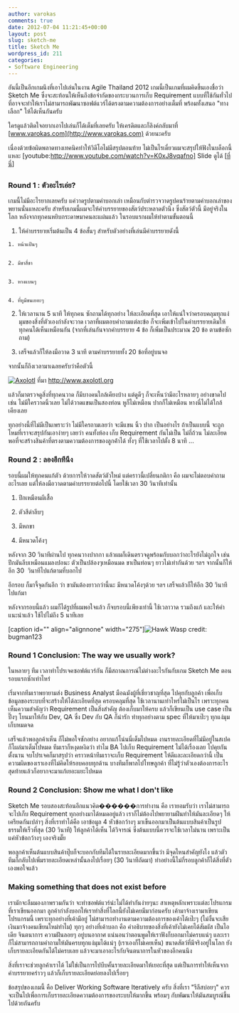 ```yaml
---
author: varokas
comments: true
date: 2012-07-04 11:21:45+00:00
layout: post
slug: sketch-me
title: Sketch Me
wordpress_id: 211
categories:
- Software Engineering
---
```


อันนึ้เป็นอีกเกมนึงที่เอาไปเล่นในงาน Agile Thailand 2012 เกมนี้เป็นเกมที่ผมคิดขึ้นเองชื่อว่า Sketch Me ซึ่งจะสะท้อนให้เห็นถึงข้อจำกัดของกระบวนการเก็บ Requirement แบบที่ใช้กันทั่วไป ที่อาจจะทำให้เราไม่สามารถพัฒนาซอฟต์แวร์ได้ตรงตามความต้องการอย่างเต็มที่ พร้อมทั้งเสนอ "ทางเลือก" ให้ได้เห็นกันครับ

ใครดูแล้วติดใจอยากเอาไปเล่นก็ได้เต็มที่เลยครับ ให้เครดิตและก็ลิงค์กลับมาที่ [www.varokas.com](http://www.varokas.com) ด้วยนะครับ

เนื่องด้วยข้อผิดพลาดทางเทคนิคทำให้วิดีโอไม่มีสรุปตอนท้าย ไม่เป็นไรเดี๋ยวผมจะสรุปให้ฟังในบล็อกนี้แหละ
[youtube:http://www.youtube.com/watch?v=K0xJ8vqafno]
Slide ดูได้ [[ที่นี่](https://docs.google.com/a/panusuwan.com/presentation/d/1uxs3P7XvkmZb1f7SQxTZ4U3lg2ItB-9_aZjVS3kVYTM)]


## <!--more-->




### Round 1 : ตัวอะไรเอ่ย?


เกมนี้ไม่มีอะไรยากเลยครับ แค่วาดรูปตามคำบอกเล่า เหมือนกับตำรวจวาดรูปคนร้ายตามคำบอกเล่าของพยานนั่นแหละครับ สำหรับเกมนี้ผมจะให้คำบรรยายของสัตว์ประหลาดตัวนึง ซึ่งสัตว์ตัวนี้ มีอยู่จริงในโลก หลังจากทุกคนหยิบกระดาษมาคนละแผ่นแล้ว ในรอบแรกผมให้ทำตามขั้นตอนนี้




  1. ให้คำบรรยายเริ่มต้นเป็น 4 ข้อสั้นๆ สำหรับตัวอย่างที่เล่นมีคำบรรยายดังนี้


    1. หน้าแป้นๆ


    2. มีขาสี่ขา


    3. หางแบนๆ


    4. ที่หูมีขนเยอะๆ





  2. ให้เวลานาน 5 นาที ให้ทุกคน ซักถามได้ทุกอย่าง ให้ละเอียดที่สุด เอาให้แน่ใจว่าครอบคลุมทุกแง่มุมของสิ่งที่ตัวเองกำลังจะวาด เวลาที่ผมตอบคำถามแต่ละข้อ ก็จะเพิ่มเข้าไปในคำบรรยายเดิมให้ทุกคนได้เห็นเหมือนกัน (จากที่เล่นกันจากคำบรรยาย 4 ข้อ ก็เพิ่มเป็นประมาณ 20 ข้อ ตามข้อซักถาม)


  3. เสร็จแล้วก็ให้ลงมือวาด 3 นาที ตามคำบรรยายทั้ง 20 ข้อที่อยู่บนจอ


จากนั้นก็ถึงเวลามาเฉลยครับว่าคือตัวนี้

[![Axolotl](http://www.axolotl.org/images/animals/axolotl.jpg)](http://www.axolotl.org) ที่มา http://www.axolotl.org

แล้วก็มาตรวจดูสิ่งที่ทุกคนวาด ก็มีบางคนใกล้เคียงบ้าง แต่ดูดีๆ ก็จะเห็นว่ามีอะไรหลายๆ อย่างขาดไป เช่น ไม่มีใครวาดนิ้วเลย ไม่ได้วาดแขนเป็นสองท่อน หูก็ไม่เหมือน ปากก็ไม่เหมือน หางนี่ไม่ได้ใกล้เคียงเลย

ทุกอย่างนี้ที่ไม่มีเป็นเพราะว่า ไม่มีใครถามเลยว่า จะมีแขน นิ้ว ปาก เป็นอย่างไร ถ้าเป็นแบบนี้ จะถูกไหมที่เราจะสรุปกันเอาง่ายๆ เลยว่า คนทั้งห้อง เก็บ Requirement กันไม่เป็น ไม่ถี่ถ้วน ไม่ละเอียดพอที่จะสร้างสินค้าที่ตรงตามความต้องการของลูกค้่าได้ ทั้งๆ ที่ใช้เวลาไปตั้ง 8 นาที ...


### Round 2 : ลองอีกทีนึง


รอบนี้ผมให้ทุกคนแก้ตัว ด้วยการให้วาดสัตว์ตัวใหม่ แต่คราวนี้เปลี่ยนกติกา คือ ผมจะไม่ตอบคำถามอะไรเลย แต่ให้ลงมือวาดตามคำบรรยายต่อไปนี้ โดยใช้เวลา 30 วินาทีเท่านั้น




  1. ปีกเหมือนผีเสื้อ


  2. ตัวสีดำลีบๆ


  3. มีหกขา


  4. มีหนวดโค้งๆ


หลังจาก 30 วินาทีผ่านไป ทุกคนวางปากกา แล้วผมก็เดินตรวจดูพร้อมกับบอกว่าอะไรยังไม่ถูกใจ เช่น ปีกมันลีบเหมือนแมลงปอนะ ตัวเป็นปล้องๆเหมือนมด ขาเป็นท่อนๆ ยาวไม่เท่ากันด้วย ฯลฯ จากนั้นก็ให้อีก 30  วินาทีไปแก้ตามที่บอกไป

อีกรอบ ก็มาจี้จุดกันอีก ว่า ขามันต้องยาวกว่านี้นะ มีหนวดโค้งๆด้วย ฯลฯ เสร็จแล้วก็ให้อีก 30 วินาที ไปแก้มา

หลังจากรอบนี้แล้ว ผมก็ได้รูปที่ผมพอใจแล้ว ก็จบรอบนี้เพียงเท่านี้ ใช้เวลาวาด รวมถึงแก้ และให้คำแนะนำแล้ว ใช้ไปไม่ถึง 5 นาทีเลย

[caption id="" align="alignnone" width="275"]![Hawk Wasp](http://cdn.ghosttheory.com/wp-content/uploads/2008/12/tarantulahawk.jpg) credit: bugman123


### Round 1 Conclusion: The way we usually work?


ในหลายๆ ทีม เวลาทำโปรเจคซอฟต์แวร์กัน ก็มีสถาณการณ์ไม่ต่างอะไรกันกับเกม Sketch Me ตอนรอบแรกซักเท่าไหร่

เริ่มจากทีมเราพยายามส่ง Business Analyst มือฉมังผู้ที่เชี่ยวชาญที่สุด ไปคุยกับลูกค้า เพื่อเก็บข้อมูลของระบบที่จะสร้างให้ได้ละเอียดที่สุด ครอบคลุมที่สุด ใช้เวลานานเท่าไหร่ไม่เป็นไร เพราะทุกคนเห็นความสำคัญว่า Requirement เป็นสิ่งสำคัญ ต้องเก็บมาให้ครบ แล้วก็เขียนเป็น use case เป็นปึ๊งๆ โยนมาให้กับ Dev, QA ซึ่ง Dev กับ QA ก็น่ารัก ทำทุกอย่างตาม spec ที่ให้มาเป๊ะๆ ทุกแง่มุมเก็บหมดจด

เสร็จแล้วพอลูกค้าเห็น ก็ไม่พอใจซักอย่าง อยากแก้โน่นนี่เต็มไปหมด งานรายละเอียดที่ไม่มีอยู่ในสเปคก็โผล่มาเต็มไปหมด ทีมเราก็หงุดหงิดว่า ทำไม BA ไปเก็บ Requirement ไม่ได้เรื่องเลย ไปคุยกันตั้งนาน จบโปรเจคก็มาสรุปว่า คราวหน้าทีมเราจะเก็บ Requirement ให้ดีและละเอียดกว่านี้ เป็นความผิดของเราเองที่ไม่คิดให้รอบคอบทุกด้าน บางทีมก็พาลไปโทษลูกค้า ที่ไม่รู้ว่าตัวเองต้องการอะไร สุดท้ายแล้วก็อยากจะมาแก้เยอะแยะไปหมด


### Round 2 Conclusion: Show me what I don't like


Sketch Me รอบสองสะท้อนอีกแนวคิด������การทำงาน คือ เรายอมรับว่า เราไม่สามารถจะไปเก็บ Requirement ทุกอย่างมาได้หมดอยู่แล้ว เราก็ไม่ต้องไปพยายามฝีนทำให้มันละเอียดๆ ให้เครียดกันเปล่าๆ สิ่งที่เราทำได้คือ เอาข้อมูล 4 หัวข้อกว้างๆ มาเข็นออกมาเป็นต้นแบบสินค้าเป็นรูปธรรมให้เร็วที่สุด (30 วินาที) ให้ลูกค้าได้เห็น ได้วิจารณ์ ซึ่งต้นแบบนี้ควรจะใช้เวลาไม่นาน เพราะเป็นแค่หัวข้อกว้างๆ เองจริงมั๊ย

พอลูกค้าเห็นต้นแบบสินค้าปุ๊บก็จะบอกกับทีมได้ในรายละเอียดมากขึ้นว่า มีจุดไหนสำคัญยังไง แล้วตัวทีมก็กลับไปเพิ่มรายละเอียดเหล่านั้นลงไปเรื่อยๆ (30 วินาทีถัดมา) ทำอย่างนี้ไม่กี่รอบลูกค้าก็ได้สิ่งที่ตัวเองพอใจแล้ว


### Making something that does not exist before


เรามักจะลืมมองภาพรวมกันว่า จะทำซอฟต์แวร์น่ะไม่ได้ทำกันง่ายๆนะ สาเหตุหลักเพราะแต่ละโปรแกรมที่เราเขียนออกมา ลูกค้ากำลังบอกให้เราทำสิ่งที่โลกนี้ยังไม่เคยมีมาก่อนครับ เค้ามาจ้างเรามาเขียนโปรแกรมนี้ เพราะทุกอย่างที่เค้ามีอยู่ ไม่สามารถทำงานตามความต้องการของเค้าได้เป๊ะๆ (ไม่งั้นจะเสียเงินมาจ้างคนเขียนใหม่ทำไม) ทุกๆ อย่างที่เค้าบอก คือ คำอธิบายของสิ่งที่เค้ายังไม่เคยได้สัมผัส เป็นไอเดีย จินตนาการ ความฝันลอยๆ อยู่บนอากาศ แน่นอนว่าตอนพูดให้เราฟังก็บอกมาไม่ครบแน่ๆ และเราก็ไม่สามารถถามคำถามให้มันครบทุกแง่มุมได้แน่ๆ (เราเองก็ไม่เคยเห็น) ขนาดสัตว์ที่มีจริงอยู่ในโลก ยังเก็บรายละเอียดกันได้ไม่ครบเลย แล้วจะมาเอาอะไรกับจินตนาการในหัวของอีกคนนึง

สิ่งที่เราจะช่วยลูกค้าเราได้ ไม่ใช่เป็นการไปบีบคั้นรายละเอียดมาให้เยอะที่สุด แต่เป็นการทำให้เห็นจากคำบรรยายคร่าวๆ แล้วก็เก็บรายละเอียดย่อยลงไปเรื่อยๆ

ข้อสรุปของเกมนี้ คือ Deliver Working Software Iteratively ครับ สิ่งที่เรา "รีลีสบ่อยๆ" ควรจะเป็นไปเพื่อการเก็บรายละเอียดความต้องการของระบบให้มากขึ้น พร้อมๆ กับพัฒนาให้มันสมบูรณ์ขึ้นไปด้วยกันครับ
